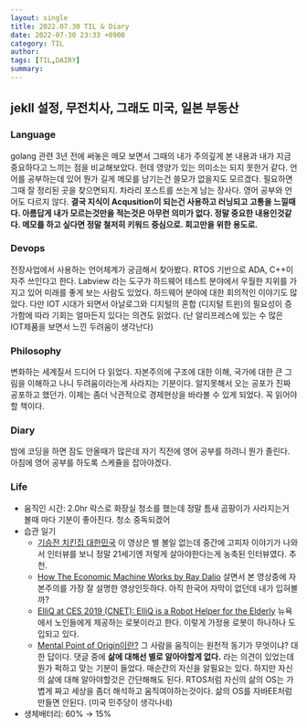 ```yaml
---
layout: single
title: 2022.07.30 TIL & Diary
date: 2022-07-30 23:33 +0900
category: TIL
author: 
tags: [TIL,DAIRY]
summary: 
---
```

## jekll 설정, 무전치사, 그래도 미국, 일본 부동산
### Language
golang 관련 3년 전에 써놓은 메모 보면서 그때의 내가 주의깊게 본 내용과 내가 지금 중요하다고 느끼는 점을 비교해보았다. 헌데 영양가 있는 의미소는 되지 못한거 같다. 언어를 공부하는데 있어 뭔가 길게 메모를 남기는건 쓸모가 없을지도 모르겠다. 필요하면 그때 잘 정리된 곳을 찾으면되지. 차라리 포스트를 쓰는게 남는 장사다. 영어 공부와 언어도 다르지 않다. **결국 지식이 Acqusition이 되는건 사용하고 러닝되고 고통을 느낄때다. 아름답게 내가 모르는것만을 적는것은 아무런 의미가 없다. 정말 중요한 내용인것같다. 메모를 하고 싶다면 정말 철저히 키워드 중심으로. 회고만을 위한 용도로.**
### Devops
전장사업에서 사용하는 언어체계가 궁금해서 찾아봤다. RTOS 기반으로 ADA, C++이 자주 쓰인다고 한다. Labview 라는 도구가 하드웨어 테스트 분야에서 우월한 지위를 가지고 있어 미래를 좋게 보는 사람도 있었다. 하드웨어 분야에 대한 회의적인 이야기도 많았다. 다만 IOT 시대가 되면서 아날로그와 디지털의 혼합 (디지털 트윈)의 필요성이 증가함에 따라 기회는 얼마든지 있다는 의견도 읽었다. (난 알리프레스에 있는 수 많은 IOT제품을 보면서 느낀 두려움이 생각난다)
### Philosophy
변화하는 세계질서 드디어 다 읽었다. 자본주의에 구조에 대한 이해, 국가에 대한 큰 그림을 이해하고 나니 두려움이라는게 사라지는 기분이다. 알지못해서 오는 공포가 진짜 공포하고 했던가. 이제는 좀더 낙관적으로 경제현상을 바라볼 수 있게 되었다. 꼭 읽어야할 책이다.
### Diary
밤에 코딩을 하면 잠도 안올때가 많은데 자기 직전에 영어 공부를 하려니 뭔가 졸린다. 아침에 영어 공부를 하도록 스케쥴을 잡아야겠다.

### Life
- 움직인 시간: 2.0hr 락스로 화장실 청소를 했는데 정말 틈새 곰팡이가 사라지는거 볼때 마다 기분이 좋아진다. 청소 중독되겠어
- 습관 일기
  - [기승전 치킨집 대한민국](https://www.youtube.com/watch?v=dINOdh8os9U&t=607s) 이 영상은 별 볼일 없는데 중간에 고피자 이야기가 나와서 인터뷰를 보니 정말 21세기엔 저렇게 살아야한다는게 농축된 인터뷰였다. 추천.
  - [How The Economic Machine Works by Ray Dalio](https://www.youtube.com/watch?v=PHe0bXAIuk0) 살면서 본 영상중에 자본주의를 가장 잘 설명한 영상인듯하다. 아직 한국어 자막이 없던데 내가 입혀볼까?
  - [ElliQ at CES 2019 (CNET): ElliQ is a Robot Helper for the Elderly](https://www.youtube.com/watch?v=xvOigJDpuuw&t=96s) 뉴욕에서 노인들에게 제공하는 로봇이라고 한다. 이렇게 가정용 로봇이 하나하나 도입되고 있다.
  - [Mental Point of Origin이란?](https://www.youtube.com/watch?v=YQ5eGcSErnk) 그 사람을 움직이는 원천적 동기가 무엇이냐? 대한 답이다. 댓글 중에 **삶에 대해선 별로 알아야할게 없다.** 라는 의견이 있었는데 뭔가 퍽하고 맞는 기분이 들었다. 매순간의 자신을 알필요는 있다. 하지만 자신의 삶에 대해 알아야할것은 간단해해도 된다. RTOS처럼 자신의 삶의 OS는 가볍게 짜고 세상을 좀더 해석하고 움직여야하는것이다. 삶의 OS를 자바EE처럼 만들면 안된다. (미국 민주당이 생각나네)
- 생체배터리: 60% → 15%